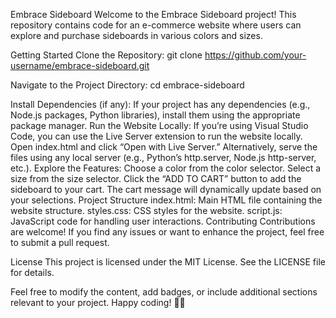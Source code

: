 Embrace Sideboard
Welcome to the Embrace Sideboard project! This repository contains code for an e-commerce website where users can explore and purchase sideboards in various colors and sizes.

Getting Started
Clone the Repository:
git clone https://github.com/your-username/embrace-sideboard.git

Navigate to the Project Directory:
cd embrace-sideboard

Install Dependencies (if any): If your project has any dependencies (e.g., Node.js packages, Python libraries), install them using the appropriate package manager.
Run the Website Locally:
If you’re using Visual Studio Code, you can use the Live Server extension to run the website locally. Open index.html and click “Open with Live Server.”
Alternatively, serve the files using any local server (e.g., Python’s http.server, Node.js http-server, etc.).
Explore the Features:
Choose a color from the color selector.
Select a size from the size selector.
Click the “ADD TO CART” button to add the sideboard to your cart.
The cart message will dynamically update based on your selections.
Project Structure
index.html: Main HTML file containing the website structure.
styles.css: CSS styles for the website.
script.js: JavaScript code for handling user interactions.
Contributing
Contributions are welcome! If you find any issues or want to enhance the project, feel free to submit a pull request.

License
This project is licensed under the MIT License. See the LICENSE file for details.

Feel free to modify the content, add badges, or include additional sections relevant to your project. Happy coding! 🚀🌟





